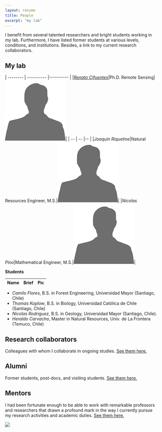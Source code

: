 ```yaml
---
layout: resume
title: People
excerpt: "my lab"
---
```


I benefit from several talented researchers and bright students working in my lab.  Furthermore, I have listed former students at various levels, conditions, and institutions. Besides, a link to my current research collaborators. 

## My lab



| -------- | ---------- |---------- |
|*[Renato Cifuentes](https://www.researchgate.net/profile/Renato_Cifuentes)*|Ph.D. Remote Sensing|![](images/bio-photo_Ori.jpg)|
| -- | -- |-- |
|*Joaquín Riquelme*|Natural Resources Engineer, M.S.|![](images/bioNN.jpg)|
|*Nicolas Pino*|Mathematical Engineer, M.S.|![](images/bio-photo_Ori.jpg)|

__Students__

|Name|Brief|Pic|
| -------- | ---------- |---------- |
* *Camilo Flores*, B.S. in Forest Engineering, Universidad Mayor (Santiago, Chile)
* *Thomas Koplow*, B.S. in Biology, Universidad Católica de Chile (Santiago, Chile)
* *Nicolas Rodriguez*, B.S. in Geology, Universidad Mayor (Santiago, Chile).
* *Heraldo Carvacho*, Master in Natural Resources, Univ. de La Frontera (Temuco, Chile)


## Research collaborators
Colleagues with whom I collaborate in ongoing studies. [See them here.](./collabora.md)

## Alumni

Former students, post-docs, and visiting students. [See them here.](./alumni.md)

## Mentors

I had been fortunate enough to be able to work with remarkable professors and researchers that drawn a profound mark in the way I currently pursue my research activities and academic duties. [See them here.](./mentors.md)

![](images/groupRuca.jpg)

<!-- ### Footer
Our lab investigates how forest ecosystems change through time. We use both mathematical, theoretical, statistical and empirical approaches to address several research questions related to the development of forests; tree allometry; the scaling of tree-level processes to ecosystems; and the building of forest growth model. Our research also includes the long-term monitoring of the temperate forests in southern Chile.
![](images/groupRuca.jpg){width=200px height=200px}
![](images/droneYo.JPG)
![Kitten](images/groupRuca.jpg){:height="36px" width="36px"}
__Postdoc__
* *Renato Cifuentes*, Ph.D.
__Research assistants__
* *Joaquín Riquelme*, Natural Resources Engineer, M.S.
* *Nicolas Pino*, Mathematical Engineer.
__Visiting graduate students__
* *Patricio Ojeda*, Doctoral program in Forest Sciences, Universidad Austral de Chile (Valdivia, Chile)
![Kitten](images/groupRuca.jpg){ width=50%}
<img src="images/groupRuca.jpg" alt="drawing" width="200"/>
Last updated: August 2020 -->
